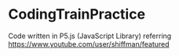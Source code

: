 # CodingTrainPractice
Code written in P5.js (JavaScript Library) referring https://www.youtube.com/user/shiffman/featured
